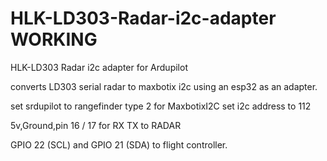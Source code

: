 # HLK-LD303-Radar-i2c-adapter WORKING
HLK-LD303 Radar i2c adapter for Ardupilot


converts LD303 serial radar to maxbotix i2c using an esp32 as an adapter.

set srdupilot to rangefinder type 2 for MaxbotixI2C
set i2c address to 112

5v,Ground,pin 16 / 17 for RX TX to RADAR

GPIO 22 (SCL) and GPIO 21 (SDA) to flight controller.
